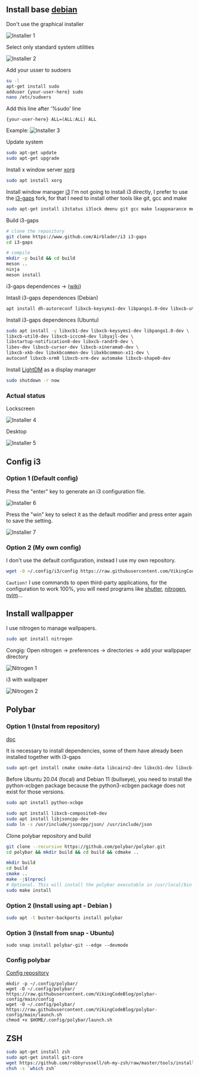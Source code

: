 ## Install base [debian](https://www.debian.org/)

Don't use the graphical installer

![Installer 1](./img/screenshot1.png)

Select only standard system utilities

![Installer 2](./img/screenshot2.png)

Add your usser to sudoers
```bash
su -l
apt-get install sudo
adduser {your-user-here} sudo
nano /etc/sudoers
```

Add this line after '%sudo' line
```
{your-user-here} ALL=(ALL:ALL) ALL
```
Example:
![Installer 3](./img/screenshot3.png)

Update system
```bash
sudo apt-get update
sudo apt-get upgrade
```

Install x window server [xorg](https://es.wikipedia.org/wiki/X.Org_Server)
```bash
sudo apt install xorg
```

Install window manager [i3](https://i3wm.org/)
I'm not going to install i3 directly, I prefer to use the [i3-gaps](https://github.com/Airblader/i3) fork, for that I need to install other tools like git, gcc and make

```bash
sudo apt-get install i3status i3lock dmenu git gcc make lxappearance meson
```

Build i3-gaps

```bash
# clone the repository
git clone https://www.github.com/Airblader/i3 i3-gaps
cd i3-gaps

# compile
mkdir -p build && cd build
meson ..
ninja
meson install
```

i3-gaps dependences -> ([wiki](https://github.com/Airblader/i3/wiki/Building-from-source))

Intasll i3-gaps dependences (Debian)

```bash
apt install dh-autoreconf libxcb-keysyms1-dev libpango1.0-dev libxcb-util0-dev xcb libxcb1-dev libxcb-icccm4-dev libyajl-dev libev-dev libxcb-xkb-dev libxcb-cursor-dev libxkbcommon-dev libxcb-xinerama0-dev libxkbcommon-x11-dev libstartup-notification0-dev libxcb-randr0-dev libxcb-xrm0 libxcb-xrm-dev libxcb-shape0 libxcb-shape0-dev
```
Install i3-gaps dependences (Ubuntu)

```bash
sudo apt install -y libxcb1-dev libxcb-keysyms1-dev libpango1.0-dev \
libxcb-util0-dev libxcb-icccm4-dev libyajl-dev \
libstartup-notification0-dev libxcb-randr0-dev \
libev-dev libxcb-cursor-dev libxcb-xinerama0-dev \
libxcb-xkb-dev libxkbcommon-dev libxkbcommon-x11-dev \
autoconf libxcb-xrm0 libxcb-xrm-dev automake libxcb-shape0-dev
```


Install [LightDM](https://github.com/canonical/lightdm) as a display manager

```bash
sudo shutdown -r now
```

### Actual status

Lockscreen

![Installer 4](./img/screenshot4.png)

Desktop

![Installer 5](./img/screenshot5.png)

## Config i3

### Option 1 (Default config)
Press the "enter" key to generate an i3 configuration file.

![Installer 6](./img/screenshot6.png)

Press the "win" key to select it as the default modifier and press enter again to save the setting.

![Installer 7](./img/screenshot7.png)

### Option 2 (My own config)

I don't use the default configuration, instead I use my own repository.

```bash
wget -O ~/.config/i3/config https://raw.githubusercontent.com/VikingCodeBlog/i3-config/main/config
```
`Caution!` I use commands to open third-party applications, for the configuration to work 100%, you will need programs like [shutter](https://snapcraft.io/install/shutter/debian), [nitrogen](https://packages.debian.org/stretch/x11/nitrogen), [nvim](https://neovim.io/)...

## Install wallpapper

I use nitrogen to manage wallpapers.

```bash
sudo apt install nitrogen
```
Congig:
Open nitrogen -> preferences -> directories -> add your wallppaper directory

![Nitrogen 1](./img/screenshot8.png)

i3 with wallpaper

![Nitrogen 2](./img/screenshot9.png)

## Polybar

### Option 1 (Instal from repository)
[doc](https://github.com/polybar/polybar/wiki/Compiling)

It is necessary to install dependencies, some of them have already been installed together with i3-gaps

```bash
sudo apt-get install cmake cmake-data libcairo2-dev libxcb1-dev libxcb-ewmh-dev libxcb-icccm4-dev libxcb-image0-dev libxcb-randr0-dev libxcb-util0-dev libxcb-xkb-dev pkg-config python3-xcbgen xcb-proto libxcb-xrm-dev libasound2-dev libmpdclient-dev libiw-dev libcurl4-openssl-dev libpulse-dev python3-sphinx
```
Before Ubuntu 20.04 (focal) and Debian 11 (bullseye), you need to install the python-xcbgen package because the python3-xcbgen package does not exist for those versions.

```bash
sudo apt install python-xcbge
```

```bash
sudo apt install libxcb-composite0-dev
sudo apt install libjsoncpp-dev
sudo ln -s /usr/include/jsoncpp/json/ /usr/include/json
```

Clone polybar repository and build

```bash
git clone --recursive https://github.com/polybar/polybar.git
cd polybar && mkdir build && cd build && cdmake ..
```

```bash
mkdir build
cd build
cmake ..
make -j$(nproc)
# Optional. This will install the polybar executable in /usr/local/bin
sudo make install
```

### Option 2 (Install using apt - Debian )
```bash
sudo apt -t buster-backports install polybar
```

### Option 3 (Install from snap - Ubuntu)
```
sudo snap install polybar-git --edge --devmode
```

### Config polybar
[Config repository](https://github.com/VikingCodeBlog/polybar-config)
```
mkdir -p ~/.config/polybar/
wget -O ~/.config/polybar/ https://raw.githubusercontent.com/VikingCodeBlog/polybar-config/main/config
wget -O ~/.config/polybar/ https://raw.githubusercontent.com/VikingCodeBlog/polybar-config/main/launch.sh
chmod +x $HOME/.config/polybar/launch.sh
```

## ZSH

```bash
sudo apt-get install zsh
sudo apt-get install git-core
wget https://github.com/robbyrussell/oh-my-zsh/raw/master/tools/install.sh -O - | zsh
chsh -s `which zsh`
```
